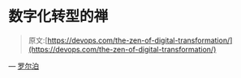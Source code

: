 # 数字化转型的禅

> 原文:[https://devops.com/the-zen-of-digital-transformation/](https://devops.com/the-zen-of-digital-transformation/)

— [罗尔泊](https://devops.com/author/breselman/)